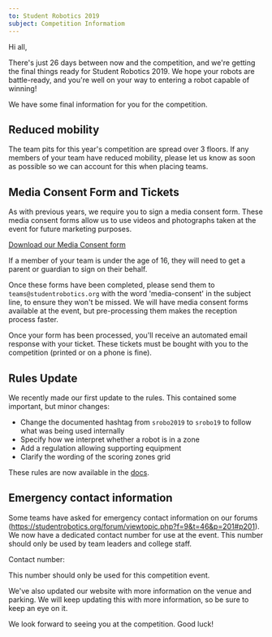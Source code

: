 ```yaml
---
to: Student Robotics 2019
subject: Competition Informatiom
---
```


Hi all,

There's just 26 days between now and the competition, and we're getting the final things ready for Student Robotics 2019. We hope your robots are battle-ready, and you're well on your way to entering a robot capable of winning!

We have some final information for you for the competition.

## Reduced mobility

The team pits for this year's competition are spread over 3 floors. If any members of your team have reduced mobility, please let us know as soon as possible so we can account for this when placing teams.

## Media Consent Form and Tickets

As with previous years, we require you to sign a media consent form. These media consent forms allow us to use videos and photographs taken at the event for future marketing purposes.

[Download our Media Consent form]()

If a member of your team is under the age of 16, they will need to get a parent or guardian to sign on their behalf.

Once these forms have been completed, please send them to `teams@studentrobotics.org` with the word 'media-consent' in the subject line, to ensure they won't be missed. We will have media consent forms available at the event, but pre-processing them makes the reception process faster.

Once your form has been processed, you'll receive an automated email response with your ticket. These tickets must be bought with you to the competition (printed or on a phone is fine).

## Rules Update

We recently made our first update to the rules. This contained some important, but minor changes:

- Change the documented hashtag from `srobo2019` to `srobo19` to follow what was being used internally
- Specify how we interpret whether a robot is in a zone
- Add a regulation allowing supporting equipment
- Clarify the wording of the scoring zones grid

These rules are now available in the [docs](https://studentrobotics.org/docs/rules/).

## Emergency contact information

Some teams have asked for emergency contact information on our forums (https://studentrobotics.org/forum/viewtopic.php?f=9&t=46&p=201#p201). We now have a dedicated contact number for use at the event. This number should only be used by team leaders and college staff.

Contact number: <number>

This number should only be used for this competition event.


We've also updated our website with more information on the venue and parking. We will keep updating this with more information, so be sure to keep an eye on it.

We look forward to seeing you at the competition. Good luck!
